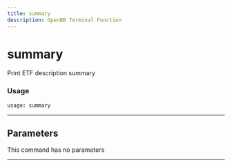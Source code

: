 ```yaml
---
title: summary
description: OpenBB Terminal Function
---
```


# summary

Print ETF description summary

### Usage

```python
usage: summary
```

---

## Parameters

This command has no parameters


---
